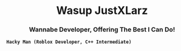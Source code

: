 <h1 align="center">Wasup JustXLarz</h1>
<h3 align="center">Wannabe Developer, Offering The Best I Can Do!</h3>

**``Hacky Man (Roblox Developer, C++ Intermediate)``**
